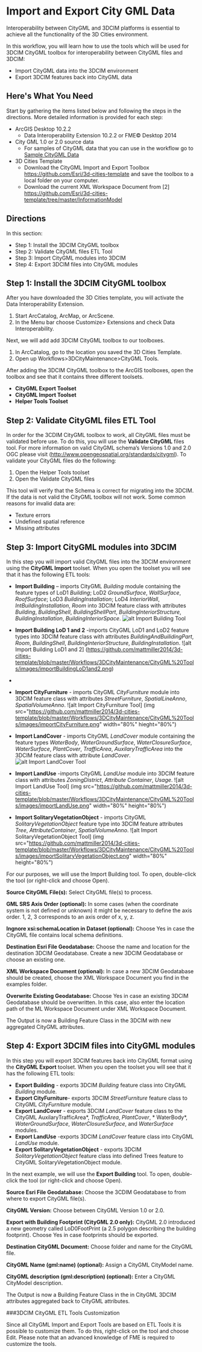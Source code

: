 # Import and Export City GML Data
Interoperability between CityGML and 3DCIM platforms is essential to achieve all the functionality of the 3D Cities environment.  

In this workflow, you will learn how to use the tools which will be used for 3DCIM CityGML toolbox for interoperability between CityGML files and 3DCIM:
* Import CityGML data into the 3DCIM environment
* Export 3DCIM features back into CityGML data

## Here's What You Need

Start by gathering the items listed below and following the steps in the directions. More detailed information is provided for each step:

* ArcGIS Desktop 10.2.2
    * Data Interoperability Extension 10.2.2 or FME© Desktop 2014 
* City GML 1.0 or 2.0 source data
    * For samples of CityGML data that you can use in the workflow go to [Sample CityGML    Data](http://www.citygml.org/index.php?id=1539)
* 3D Cities Template
    * Download the CityGML Import and Export Toolbox https://github.com/Esri/3d-cities-template and save the toolbox to a local folder on your computer.
    * Download the current XML Workspace Document from [2] https://github.com/Esri/3d-cities-template/tree/master/InformationModel

## Directions

In this section:

* Step 1: Install the 3DCIM CityGML toolbox
* Step 2: Validate CityGML files ETL Tool
* Step 3: Import CityGML modules into 3DCIM
* Step 4: Export 3DCIM files into CityGML modules

## Step 1: Install the 3DCIM CityGML toolbox

After you have downloaded the 3D Cities template, you will activate the Data Interoperability Extension.

1. Start ArcCatalog, ArcMap, or  ArcScene.
2. In the Menu bar choose Customize> Extensions and check Data Interoperability.

Next, we will add add 3DCIM CityGML toolbox to our toolboxes. 

1. In ArcCatalog, go to the location you saved the 3D Cities Template.
2. Open up Workflows>3DCityMaintenance>CityGML Tools.

After adding the 3DCIM CityGML toolbox to the ArcGIS toolboxes, open the toolbox and see that it contains three different toolsets.  

* **CityGML Export Toolset**
* **CityGML Import Toolset**
* **Helper Tools Toolset**
 
## Step 2: Validate CityGML files ETL Tool 

In order for the 3CDIM CityGML toolbox to work, all CityGML files must be validated before use.  To do this, you will use the **Validate CityGML** files tool.  For more information on valid CityGML schema’s Versions 1.0 and 2.0 OGC please visit     (http://www.opengeospatial.org/standards/citygml).  To validate your CityGML files do the following:

1. Open the Helper Tools toolset
1. Open the Validate  CityGML files

This tool will verify that the Schema is correct for migrating into the 3DCIM.  If the data is not valid the CityGML toolbox will not work.  Some common reasons for invalid data are:

* Texture errors
* Undefined spatial reference
* Missing attributes

## Step 3: Import CityGML modules into 3DCIM

In this step you will import valid CityGML files into the 3DCIM environment using the **CityGML Import** toolset.  When you open the toolset you will see that it has the following ETL tools:

* **Import Building** – imports CityGML *Building* module containing the feature types of LoD1 *Building*; LoD2 *GroundSurface*, *WallSurface*, *RoofSurface*; LoD3 *BuildingInstallation*; LoD4 *InteriorWall*, 
*IntBuildingInstallation*, *Room* into 3DCIM feature class with attributes *Building*, *BuildingShell*, *BuildingShellPart*, *BuildingInteriorStructure*, *BuildingInstallation*, *BuildingInteriorSpace*.
![alt Import Building Tool](https://github.com/mattmiller2014/3d-cities-template/blob/master/Workflows/3DCityMaintenance/CityGML%20Tools/images/importBuilding.png)

* **Import Building LoD 1 and 2**  -imports CityGML LoD1 and LoD2 feature types into 3DCIM feature class with attributes *BuildingAndBuilidingPart*, *Room*, *BuildingShell*, *BuildingInteriorStructure*, *BuildingInstallation*.
![alt Import Building LoD1 and 2]
(https://github.com/mattmiller2014/3d-cities-template/blob/master/Workflows/3DCityMaintenance/CityGML%20Tools/images/importBuildingLoD1and2.png)
* 
* **Import CityFurniture** - imports CityGML *CityFurniture* module into 3DCIM feature class with attributes *StreetFurniture*, *SpatialLineAnno*, *SpatialVolumeAnno*.
![alt Import CityFurniture Tool]
(img src="https://github.com/mattmiller2014/3d-cities-template/blob/master/Workflows/3DCityMaintenance/CityGML%20Tools/images/importCityFurniture.png" width="80%" hieght="80%")

* **Import LandCover** - imports CityGML *LandCover* module containing the feature types *WaterBody*, *WaterGroundSurface*, *WaterClosureSurface*, *WaterSurface*, *PlantCover*, *TrafficArea*, *AuxilaryTrafficArea* into the 3DCIM feature class with attribute *LandCover*.
![alt Import LandCover Tool](https://github.com/mattmiller2014/3d-cities-template/blob/master/Workflows/3DCityMaintenance/CityGML%20Tools/images/importLandcover.png)

* **Import LandUse** -imports CityGML *LandUse* module into 3DCIM feature class with attributes *ZoningDistrict*, *Attribute Container*, *Usage*.
![alt Import LandUse Tool]
(img src="https://github.com/mattmiller2014/3d-cities-template/blob/master/Workflows/3DCityMaintenance/CityGML%20Tools/images/importLandUse.png" width="80%" height="80%")

* **Import SolitaryVegetationObject** - imports CityGML *SolitaryVegetationObject* feature type into 3DCIM feature attributes *Tree*, *AttributeContainer*, *SpatialVolumeAnno*.
![alt Import SolitaryVegetationObject Tool]
(img src="https://github.com/mattmiller2014/3d-cities-template/blob/master/Workflows/3DCityMaintenance/CityGML%20Tools/images/importSolitaryVegetationObject.png" width="80%" height="80%")

For our purposes, we will use the Import Building tool.  To open, double-click the tool (or right-click and choose Open). 

**Source CityGML File(s):** Select CityGML file(s) to process.

**GML SRS Axis Order (optional):** In some cases (when the coordinate system is not defined or unknown) it might be necessary to define the axis order. 1, 2, 3 corresponds to an axis order of x, y, z.

**Ingnore xsi:schemaLocation in Dataset (optional):** Choose Yes in case the CityGML file contains local schema definitions.

**Destination Esri File Geodatabase:** Choose the name and location for the destination 3DCIM Geodatabase. Create a new 3DCIM Geodatabase or choose an existing one.

**XML Workspace Document (optional):** In case a new 3DCIM Geodatabase should be created, choose the XML Workspace Document you find in the examples folder.

**Overwrite Existing Geodatabase:** Choose Yes in case an existing 3DCIM Geodatabase should be overwritten. In this case, also enter the location path of the ML Workspace Document under XML Workspace Document.

The Output is now a Building Feature Class in the 3DCIM with new aggregated CityGML attributes.

## Step 4: Export 3DCIM files into CityGML modules

In this step you will export 3DCIM features back into CityGML format using the **CityGML Export** toolset.  When you open the toolset you will see that it has the following ETL tools:

* **Export Building** -  exports 3DCIM *Building* feature class into CityGML *Building* module.
* **Export CityFurniture**- exports 3DCIM *StreetFurniture* feature class to CityGML *CityFurniture* module. 
* **Export LandCover** - exports 3DCIM *LandCover* feature class to the CityGML AuxilaryTrafficArea*, *TrafficArea*, *PlantCover*, * WaterBody*, *WaterGroundSurface*, *WaterClosureSurface*, and *WaterSurface* modules.
* **Export LandUse** -exports 3DCIM *LandCover* feature class into CityGML *LandUse* module. 
* **Export SolitaryVegetationObject** - exports 3DCIM *SolitaryVegetationObject* feature class into defined Trees feature to CityGML SolitaryVegetationObject module.

In the next example, we will use the **Export Building** tool.  To open, double-click the tool (or right-click and choose Open).  

**Source Esri File Geodatabase:** Choose the 3CDIM Geodatabase to from where to export CityGML file(s).

**CityGML Version:** Choose between CityGML Version 1.0 or 2.0. 

**Export with Building Footprint (CityGML 2.0 only):** CityGML 2.0 introduced a new geometry called LoD0FootPrint (a 2.5 polygon describing the building footprint). Choose Yes in case footprints should be exported.

**Destination CityGML Document:** Choose folder and name for the CityGML file. 

**CityGML Name (gml:name) (optional):** Assign a CityGML CityModel name.

**CityGML description (gml:description) (optional):** Enter a CityGML CityModel description.

The Output is now a Building Feature Class in the in CityGML 3DCIM attributes aggregated back to CityGML attributes.

###3DCIM CityGML ETL Tools Customization 

Since all CityGML Import and Export Tools are based on ETL Tools it is possible to customize them. To do this, right-click on the tool and choose Edit.  Please note that an advanced knowledge of FME is required to customize the tools.
